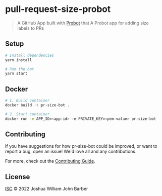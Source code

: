 # pull-request-size-probot
> A GitHub App built with [Probot](https://github.com/probot/probot) that A Probot app for adding size labels to PRs

## Setup

```sh
# Install dependencies
yarn install

# Run the bot
yarn start
```

## Docker

```sh
# 1. Build container
docker build -t pr-size-bot .

# 2. Start container
docker run -e APP_ID=<app-id> -e PRIVATE_KEY=<pem-value> pr-size-bot
```

## Contributing

If you have suggestions for how pr-size-bot could be improved, or want to report a bug, open an issue! We'd love all and any contributions.

For more, check out the [Contributing Guide](CONTRIBUTING.md).

## License

[ISC](LICENSE) © 2022 Joshua William John Barber
